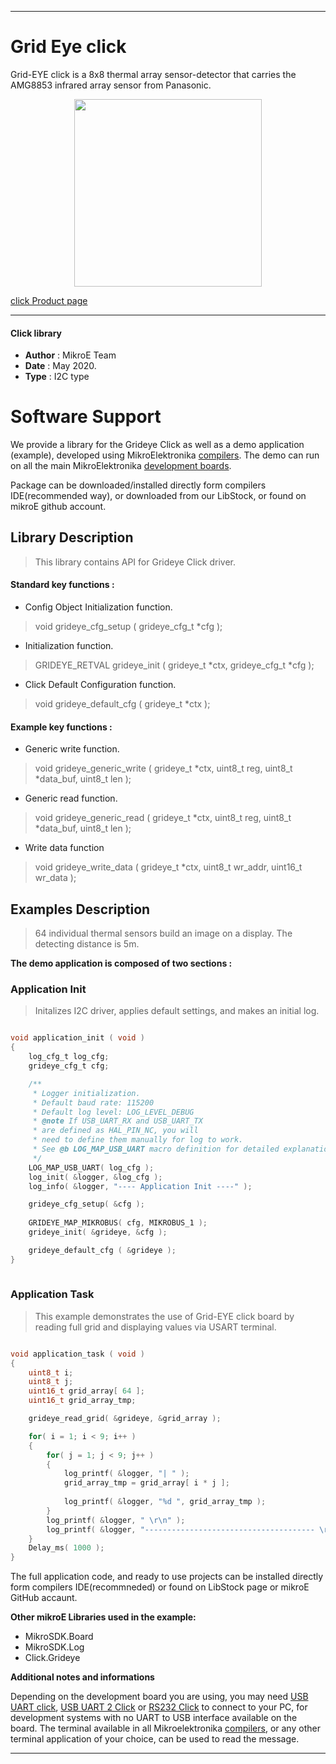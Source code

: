 
---
# Grid Eye click

Grid-EYE click is a 8x8 thermal array sensor-detector that carries the AMG8853 infrared array sensor from Panasonic.

<p align="center">
  <img src="https://download.mikroe.com/images/click_for_ide/grideye_click.png" height=300px>
</p>

[click Product page](https://www.mikroe.com/grid-eye-click)

---


#### Click library 

- **Author**        : MikroE Team
- **Date**          : May 2020.
- **Type**          : I2C type


# Software Support

We provide a library for the Grideye Click 
as well as a demo application (example), developed using MikroElektronika 
[compilers](https://shop.mikroe.com/compilers). 
The demo can run on all the main MikroElektronika [development boards](https://shop.mikroe.com/development-boards).

Package can be downloaded/installed directly form compilers IDE(recommended way), or downloaded from our LibStock, or found on mikroE github account. 

## Library Description

> This library contains API for Grideye Click driver.

#### Standard key functions :

- Config Object Initialization function.
> void grideye_cfg_setup ( grideye_cfg_t *cfg ); 
 
- Initialization function.
> GRIDEYE_RETVAL grideye_init ( grideye_t *ctx, grideye_cfg_t *cfg );

- Click Default Configuration function.
> void grideye_default_cfg ( grideye_t *ctx );


#### Example key functions :

- Generic write function.
> void grideye_generic_write ( grideye_t *ctx, uint8_t reg, uint8_t *data_buf, uint8_t len );
 
- Generic read function.
> void grideye_generic_read ( grideye_t *ctx,  uint8_t reg, uint8_t *data_buf, uint8_t len );

- Write data function
> void grideye_write_data ( grideye_t *ctx, uint8_t wr_addr, uint16_t wr_data );

## Examples Description

> 64 individual thermal sensors build an image on a display. The detecting distance is 5m.

**The demo application is composed of two sections :**

### Application Init 

> Initalizes I2C driver, applies default settings, and makes an initial log.

```c

void application_init ( void )
{
    log_cfg_t log_cfg;
    grideye_cfg_t cfg;

    /** 
     * Logger initialization.
     * Default baud rate: 115200
     * Default log level: LOG_LEVEL_DEBUG
     * @note If USB_UART_RX and USB_UART_TX 
     * are defined as HAL_PIN_NC, you will 
     * need to define them manually for log to work. 
     * See @b LOG_MAP_USB_UART macro definition for detailed explanation.
     */
    LOG_MAP_USB_UART( log_cfg );
    log_init( &logger, &log_cfg );
    log_info( &logger, "---- Application Init ----" );

    grideye_cfg_setup( &cfg );
    
    GRIDEYE_MAP_MIKROBUS( cfg, MIKROBUS_1 );
    grideye_init( &grideye, &cfg );

    grideye_default_cfg ( &grideye );
}
  
```

### Application Task

> This example demonstrates the use of Grid-EYE click board by reading full grid and displaying values via USART terminal.

```c

void application_task ( void )
{
    uint8_t i;
    uint8_t j;
    uint16_t grid_array[ 64 ];
    uint16_t grid_array_tmp;

    grideye_read_grid( &grideye, &grid_array );

    for( i = 1; i < 9; i++ )
    {
        for( j = 1; j < 9; j++ )
        {
            log_printf( &logger, "| " );
            grid_array_tmp = grid_array[ i * j ];
            
            log_printf( &logger, "%d ", grid_array_tmp );
        }
        log_printf( &logger, " \r\n" );
        log_printf( &logger, "-------------------------------------- \r\n" );
    }
    Delay_ms( 1000 );
}  

```

The full application code, and ready to use projects can be  installed directly form compilers IDE(recommneded) or found on LibStock page or mikroE GitHub accaunt.

**Other mikroE Libraries used in the example:** 

- MikroSDK.Board
- MikroSDK.Log
- Click.Grideye

**Additional notes and informations**

Depending on the development board you are using, you may need 
[USB UART click](https://shop.mikroe.com/usb-uart-click), 
[USB UART 2 Click](https://shop.mikroe.com/usb-uart-2-click) or 
[RS232 Click](https://shop.mikroe.com/rs232-click) to connect to your PC, for 
development systems with no UART to USB interface available on the board. The 
terminal available in all Mikroelektronika 
[compilers](https://shop.mikroe.com/compilers), or any other terminal application 
of your choice, can be used to read the message.



---
